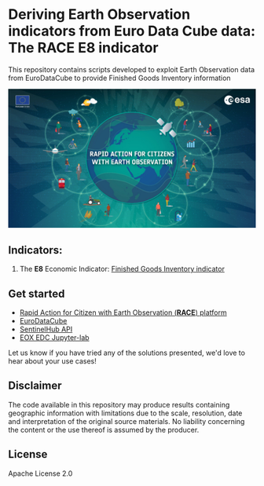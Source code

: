 # Deriving Earth Observation indicators from Euro Data Cube data: The RACE E8 indicator 
This repository contains scripts developed to exploit Earth Observation data from EuroDataCube to provide Finished Goods Inventory information

<p><center> <img src="images/race_logo.jpg" width="700"/> </p></center>

## Indicators:
1. The **E8** Economic Indicator: [Finished Goods Inventory indicator](economic_indicators/E8_S1_NRB/)

## Get started
- [Rapid Action for Citizen with Earth Observation (**RACE**) platform](https://race.esa.int) 
- [EuroDataCube](https://eurodatacube.com/)
- [SentinelHub API](https://www.sentinel-hub.com/develop/api/)
- [EOX EDC Jupyter-lab](https://edc-jupyter.hub.eox.at/)

Let us know if you have tried any of the solutions presented, we'd love to hear about your use cases!

## Disclaimer
The code available in this repository may produce results containing geographic information with limitations due to the scale, resolution, date and interpretation of the original source materials. No liability concerning the content or the use thereof is assumed by the producer.

## License
Apache License 2.0
